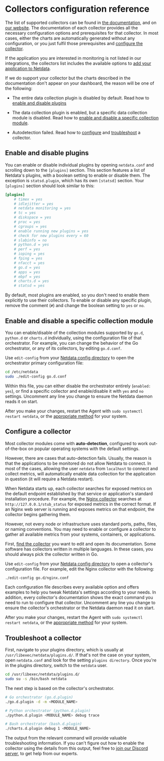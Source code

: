 <!--
title: "Collectors configuration reference"
custom_edit_url: "https://github.com/netdata/netdata/edit/master/src/collectors/REFERENCE.md"
sidebar_label: "Collectors configuration"
learn_status: "Published"
learn_topic_type: "Tasks"
learn_rel_path: "Configuration"
-->

# Collectors configuration reference

The list of supported collectors can be found in [the documentation](https://github.com/netdata/netdata/blob/master/src/collectors/COLLECTORS.md), 
and on [our website](https://www.netdata.cloud/integrations). The documentation of each collector provides all the 
necessary configuration options and prerequisites for that collector. In most cases, either the charts are automatically generated 
without any configuration, or you just fulfil those prerequisites and [configure the collector](#configure-a-collector).

If the application you are interested in monitoring is not listed in our integrations, the collectors list includes 
the available options to 
[add your application to Netdata](https://github.com/netdata/netdata/edit/master/src/collectors/COLLECTORS.md#add-your-application-to-netdata).

If we do support your collector but the charts described in the documentation don't appear on your dashboard, the reason will 
be one of the following:

-   The entire data collection plugin is disabled by default. Read how to [enable and disable plugins](#enable-and-disable-plugins)

-   The data collection plugin is enabled, but a specific data collection module is disabled. Read how to
    [enable and disable a specific collection module](#enable-and-disable-a-specific-collection-module). 

-   Autodetection failed. Read how to [configure](#configure-a-collector) and [troubleshoot](#troubleshoot-a-collector) a collector.

## Enable and disable plugins

You can enable or disable individual plugins by opening `netdata.conf` and scrolling down to the `[plugins]` section.
This section features a list of Netdata's plugins, with a boolean setting to enable or disable them. The exception is
`statsd.plugin`, which has its own `[statsd]` section. Your `[plugins]` section should look similar to this:

```conf
[plugins]
	# timex = yes
	# idlejitter = yes
	# netdata monitoring = yes
	# tc = yes
	# diskspace = yes
	# proc = yes
	# cgroups = yes
	# enable running new plugins = yes
	# check for new plugins every = 60
	# slabinfo = no
	# python.d = yes
	# perf = yes
	# ioping = yes
	# fping = yes
	# nfacct = yes
	# go.d = yes
	# apps = yes
	# ebpf = yes
	# charts.d = yes
	# statsd = yes
```

By default, most plugins are enabled, so you don't need to enable them explicitly to use their collectors. To enable or
disable any specific plugin, remove the comment (`#`) and change the boolean setting to `yes` or `no`.

## Enable and disable a specific collection module

You can enable/disable of the collection modules supported by `go.d`, `python.d` or `charts.d` individually, using the 
configuration file of that orchestrator. For example, you can change the behavior of the Go orchestrator, or any of its 
collectors, by editing `go.d.conf`.

Use `edit-config` from your [Netdata config directory](https://github.com/netdata/netdata/blob/master/docs/configure/nodes.md#the-netdata-config-directory) 
to open the orchestrator primary configuration file:

```bash
cd /etc/netdata
sudo ./edit-config go.d.conf
```

Within this file, you can either disable the orchestrator entirely (`enabled: yes`), or find a specific collector and
enable/disable it with `yes` and `no` settings. Uncomment any line you change to ensure the Netdata daemon reads it on
start.

After you make your changes, restart the Agent with `sudo systemctl restart netdata`, or the [appropriate
method](https://github.com/netdata/netdata/blob/master/docs/configure/start-stop-restart.md) for your system.

## Configure a collector

Most collector modules come with **auto-detection**, configured to work out-of-the-box on popular operating systems with
the default settings. 

However, there are cases that auto-detection fails. Usually, the reason is that the applications to be monitored do not
allow Netdata to connect. In most of the cases, allowing the user `netdata` from `localhost` to connect and collect
metrics, will automatically enable data collection for the application in question (it will require a Netdata restart).

When Netdata starts up, each collector searches for exposed metrics on the default endpoint established by that service
or application's standard installation procedure. For example, 
the [Nginx collector](https://github.com/netdata/go.d.plugin/blob/master/modules/nginx/README.md) searches at
`http://127.0.0.1/stub_status` for exposed metrics in the correct format. If an Nginx web server is running and exposes
metrics on that endpoint, the collector begins gathering them.

However, not every node or infrastructure uses standard ports, paths, files, or naming conventions. You may need to
enable or configure a collector to gather all available metrics from your systems, containers, or applications.

First, [find the collector](https://github.com/netdata/netdata/blob/master/src/collectors/COLLECTORS.md) you want to edit 
and open its documentation. Some software has collectors written in multiple languages. In these cases, you should always 
pick the collector written in Go.

Use `edit-config` from your 
[Netdata config directory](https://github.com/netdata/netdata/blob/master/docs/configure/nodes.md#the-netdata-config-directory) 
to open a collector's configuration file. For example, edit the Nginx collector with the following:

```bash
./edit-config go.d/nginx.conf
```

Each configuration file describes every available option and offers examples to help you tweak Netdata's settings
according to your needs. In addition, every collector's documentation shows the exact command you need to run to
configure that collector. Uncomment any line you change to ensure the collector's orchestrator or the Netdata daemon
read it on start.

After you make your changes, restart the Agent with `sudo systemctl restart netdata`, or the [appropriate
method](https://github.com/netdata/netdata/blob/master/docs/configure/start-stop-restart.md) for your system.

## Troubleshoot a collector

First, navigate to your plugins directory, which is usually at `/usr/libexec/netdata/plugins.d/`. If that's not the case
on your system, open `netdata.conf` and look for the setting `plugins directory`. Once you're in the plugins directory,
switch to the `netdata` user.

```bash
cd /usr/libexec/netdata/plugins.d/
sudo su -s /bin/bash netdata
```

The next step is based on the collector's orchestrator. 

```bash
# Go orchestrator (go.d.plugin)
./go.d.plugin -d -m <MODULE_NAME>

# Python orchestrator (python.d.plugin)
./python.d.plugin <MODULE_NAME> debug trace

# Bash orchestrator (bash.d.plugin)
./charts.d.plugin debug 1 <MODULE_NAME>
```

The output from the relevant command will provide valuable troubleshooting information. If you can't figure out how to
enable the collector using the details from this output, feel free to [join our Discord server](https://discord.com/invite/mPZ6WZKKG2), 
to get help from our experts.
